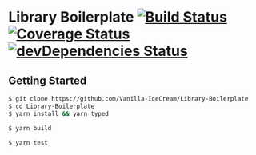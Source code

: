 # Library Boilerplate [![Build Status](https://travis-ci.org/Vanilla-IceCream/Library-Boilerplate.svg?branch=master)](https://travis-ci.org/Vanilla-IceCream/Library-Boilerplate) [![Coverage Status](https://coveralls.io/repos/github/Vanilla-IceCream/Library-Boilerplate/badge.svg?branch=master)](https://coveralls.io/github/Vanilla-IceCream/Library-Boilerplate?branch=master) [![devDependencies Status](https://david-dm.org/Vanilla-IceCream/Library-Boilerplate/dev-status.svg)](https://david-dm.org/Vanilla-IceCream/Library-Boilerplate?type=dev)

## Getting Started

```bash
$ git clone https://github.com/Vanilla-IceCream/Library-Boilerplate
$ cd Library-Boilerplate
$ yarn install && yarn typed
```

```bash
$ yarn build
```

```bash
$ yarn test
```
